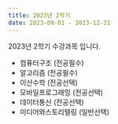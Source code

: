 ```yaml
---
title: 2023년 2학기
date: 2023-09-01 - 2023-12-31
---
```

2023년 2학기 수강과목 입니다.



- 컴퓨터구조 (전공필수)
- 알고리즘 (전공필수)
- 이산수학 (전공선택)
- 모바일프로그래밍 (전공선택)
- 데이터통신 (전공선택)
- 미디어와스토리텔링 (일반선택)